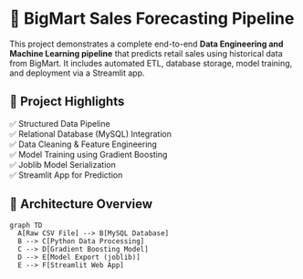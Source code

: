 # 🛒 BigMart Sales Forecasting Pipeline

This project demonstrates a complete end-to-end **Data Engineering and Machine Learning pipeline** that predicts retail sales using historical data from BigMart. It includes automated ETL, database storage, model training, and deployment via a Streamlit app.



## 🚀 Project Highlights

✅ Structured Data Pipeline  
✅ Relational Database (MySQL) Integration  
✅ Data Cleaning & Feature Engineering  
✅ Model Training using Gradient Boosting  
✅ Joblib Model Serialization  
✅ Streamlit App for Prediction  



## 🧱 Architecture Overview

```mermaid
graph TD
  A[Raw CSV File] --> B[MySQL Database]
  B --> C[Python Data Processing]
  C --> D[Gradient Boosting Model]
  D --> E[Model Export (joblib)]
  E --> F[Streamlit Web App]
